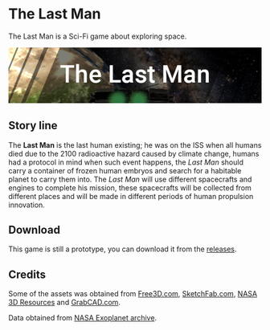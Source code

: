 # The Last Man

The Last Man is a Sci-Fi game about exploring space.

![Game Banner](docs/img/game-banner.png)

## Story line

The **Last Man** is the last human existing; he was on the ISS when all humans died due to the 2100 radioactive hazard caused by climate change, humans had a protocol in mind when such event happens, the *Last Man* should carry a container of frozen human embryos and search for a habitable planet to carry them into. The *Last Man* will use different spacecrafts and engines to complete his mission, these spacecrafts will be collected from different places and will be made in different periods of human propulsion innovation.

## Download

This game is still a prototype, you can download it from the [releases](https://github.com/KareemMAX/exovision/releases).

## Credits

Some of the assets was obtained from [Free3D.com](https://free3D.com/), [SketchFab.com](https://sketchFab.com/), [NASA 3D Resources](https://nasa3d.arc.nasa.gov/) and [GrabCAD.com](https://grabCAD.com/).

Data obtained from [NASA Exoplanet archive](https://exoplanetarchive.ipac.caltech.edu/).
